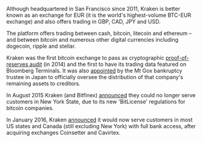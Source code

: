 Although headquartered in San Francisco since 2011, Kraken is better known as an exchange for EUR (it is the world's highest-volume BTC-EUR exchange) and also offers trading in GBP, CAD, JPY and USD.  

The platform offers trading between cash, bitcoin, litecoin and ethereum – and between bitcoin and numerous other digital currencies including dogecoin, ripple and stellar.

Kraken was the first bitcoin exchange to pass as cryptographic [proof-of-reserves audit](http://www.coindesk.com/krakens-audit-proves-holds-100-bitcoins-reserve/) (in 2014) and the first to have its trading data featured on Bloomberg Terminals. It was also [appointed](http://www.coindesk.com/kraken-assist-search-missing-mt-gox-bitcoins/) by the Mt Gox bankruptcy trustee in Japan to officially oversee the distribution of that company's remaining assets to creditors.

In August 2015 Kraken (and Bitfinex) [announced](http://www.coindesk.com/bitcoin-exchanges-kraken-and-bitstamp-cut-services-in-new-york/) they could no longer serve customers in New York State, due to its new 'BitLicense' regulations for bitcoin companies.

In January 2016, Kraken [announced](http://www.businesswire.com/news/home/20160119005459/en) it would now serve customers in most US states and Canada (still excluding New York) with full bank access, after acquiring exchanges Coinsetter and Cavirtex.
